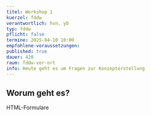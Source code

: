 ```yaml
---
titel: Workshop 1
kuerzel: fddw
verantwortlich: hvn, yb
typ: fddw
pflicht: false
termine: 2025-04-10 10:00
empfohlene-voraussetzungen: 
published: true
dauer: 420
raum: fddw-vor-ort
info: Heute geht es um Fragen zur Konzepterstellung
---
```

## Worum geht es?

HTML-Formulare
